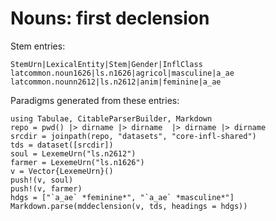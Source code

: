 # Nouns: first declension


Stem entries:

```
StemUrn|LexicalEntity|Stem|Gender|InflClass
latcommon.noun1626|ls.n1626|agricol|masculine|a_ae
latcommon.nounn2612|ls.n2612|anim|feminine|a_ae
```


Paradigms generated from these entries:

```@eval
using Tabulae, CitableParserBuilder, Markdown
repo = pwd() |> dirname |> dirname  |> dirname |> dirname
srcdir = joinpath(repo, "datasets", "core-infl-shared") 
tds = dataset([srcdir])
soul = LexemeUrn("ls.n2612")
farmer = LexemeUrn("ls.n1626")
v = Vector{LexemeUrn}()
push!(v, soul)
push!(v, farmer)
hdgs = ["`a_ae` *feminine*", "`a_ae` *masculine*"]
Markdown.parse(mddeclension(v, tds, headings = hdgs))
```